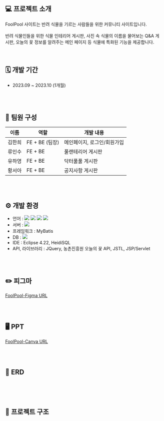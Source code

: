 ## 💻 프로젝트 소개
FoolPool 사이트는 반려 식물을 기르는 사람들을 위한 커뮤니티 사이트입니다.
<br>
<br>
반려 식물인들을 위한 식물 인테리어 게시판, 사진 속 식물의 이름을 물어보는 Q&A 게시판, 오늘의 꽃 정보를 알려주는 메인 페이지 등 식물에 특화된 기능을 제공합니다.
<br>
<br>
<br>

## 🗓️ 개발 기간
* 2023.09 ~ 2023.10 (1개월)
<br>
<br>

## 👥 팀원 구성
|이름|역할|개발 내용|
|---|---|-----|
|김한희|FE + BE (팀장)|메인페이지, 로그인/회원가입|
|류인수|FE + BE|풀랜테리어 게시판|
|유하영|FE + BE|닥터풀풀 게시판|
|황서아|FE + BE|공지사항 게시판|
<br>
<br>

## ⚙ 개발 환경
* 언어 : <img src="https://img.shields.io/badge/Java-007396?style=flat&logo=OpenJDK&logoColor=white"/> <img src="https://img.shields.io/badge/HTML5-E34F26?style=flat&logo=html5&logoColor=white"/> <img src="https://img.shields.io/badge/CSS-1572B6?style=flat&logo=css3&logoColor=white"/> <img src="https://img.shields.io/badge/JavaScript-F7DF1E?style=flat&logo=javascript&logoColor=white"/>
* 서버 : <img src="https://img.shields.io/badge/Apache Tomcat-F8DC75?style=flat&logo=apachetomcat&logoColor=white"/>
* 프레임워크 : MyBatis
* DB : <img src="https://img.shields.io/badge/MariaDB-003545?style=flat&logo=mariadb&logoColor=white">
* IDE : Eclipse 4.22, HeidiSQL
* API, 라이브러리 : JQuery, 농촌진흥원 오늘의 꽃 API, JSTL, JSP/Servlet
<br>
<br>

## ✏️ 피그마
[FoolPool-Figma URL](https://www.figma.com/design/3ZFXkBeGxLrORJAbhd0NoH/FoolPool?node-id=0-1&t=vUsXWV4vNOzGH83G-1)

<br>
<br>

## 🖥️ PPT
[FoolPool-Canva URL](https://www.canva.com/design/DAFxkhDajmI/YckoAZNiO4-pZqAfbU_K_w/edit?utm_content=DAFxkhDajmI&utm_campaign=designshare&utm_medium=link2&utm_source=sharebutton)

<br>
<br>

## 💾 ERD

<br>
<br>
<br>

## 🔧 프로젝트 구조

<br>
<br>
<br>

